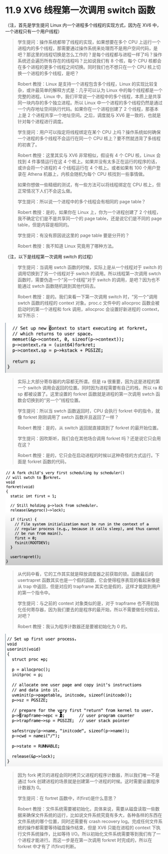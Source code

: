# 11.9 XV6 线程第一次调用 switch 函数

（注，首先是学生提问 Linux 内一个进程多个线程的实现方式，因为在 XV6 中，一个进程只有一个用户线程）

> 学生提问：操作系统都带了线程的实现，如果想要在多个 CPU 上运行一个进程内的多个线程，那需要通过操作系统来处理而不是用户空间代码，是吧？那这里的线程切换是怎么工作的？是每个线程都与进程一样了吗？操作系统还会遍历所有存在的线程吗？比如说我们有 8 个核，每个 CPU 核都会在多个进程的更多个线程之间切换。同时我们也不想只在一个 CPU 核上切换一个进程的多个线程，是吧？
>
> Robert 教授：Linux 是支持一个进程包含多个线程，Linux 的实现比较复杂，或许最简单的解释方式是：几乎可以认为 Linux 中的每个线程都是一个完整的进程。Linux 中，我们平常说一个进程中的多个线程，本质上是共享同一块内存的多个独立进程。所以 Linux 中一个进程的多个线程仍然是通过一个内存地址空间执行代码。如果你在一个进程创建了 2 个线程，那基本上是 2 个进程共享一个地址空间。之后，调度就与 XV6 是一致的，也就是针对每个进程进行调度。
>
> 学生提问：用户可以指定将线程绑定在某个 CPU 上吗？操作系统如何确保一个进程的多个线程不会运行在同一个 CPU 核上？要不然就违背了多线程的初衷了。
>
> Robert 教授：这里其实与 XV6 非常相似，假设有 4 个 CPU 核，Linux 会找到 4 件事情运行在这 4 个核上。如果并没有太多正在运行的程序的话，或许会将一个进程的 4 个线程运行在 4 个核上。或者如果有 100 个用户登录在 Athena 机器上，内核会随机为每个 CPU 核找到一些事情做。
>
> 如果你想做一些精细的测试，有一些方法可以将线程绑定在 CPU 核上，但正常情况下人们不会这么做。
>
> 学生提问：所以说一个进程中的多个线程会有相同的 page table？
>
> Robert 教授：是的，如果你在 Linux 上，你为一个进程创建了 2 个线程，我不确定它们是不是共享同一个的 page table，还是说它们是不同的 page table，但是内容是相同的。
>
> 学生提问：有没有原因说这里的 page table 要是分开的？
>
> Robert 教授：我不知道 Linux 究竟用了哪种方法。

（注，以下是线程第一次调用 switch 的过程）

> 学生提问：当调用 swtch 函数的时候，实际上是从一个线程对于 switch 的调用切换到了另一个线程对于 switch 的调用。所以线程第一次调用 swtch 函数时，需要伪造一个“另一个线程”对于 switch 的调用，是吧？因为也不能通过 swtch 函数随机跳到其他代码去。
>
> Robert 教授：是的。我们来看一下第一次调用 switch 时，“另一个”调用 swtch 函数的线程的 context 对象。proc.c 文件中的 allocproc 函数会被启动时的第一个进程和 fork 调用，allocproc 会设置好新进程的 context，如下所示：

![](<../assets/image (442).png>)

> 实际上大部分寄存器的内容都无所谓。但是 ra 很重要，因为这是进程的第一个 switch 调用会返回的位置。同时因为进程需要有自己的栈，所以 ra 和 sp 都被设置了。这里设置的 forkret 函数就是进程的第一次调用 swtch 函数会切换到的“另一个”线程位置。
>
> 学生提问：所以当 swtch 函数返回时，CPU 会执行 forkret 中的指令，就像 forkret 刚刚调用了 swtch 函数并且返回了一样？
>
> Robert 教授：是的，从 switch 返回就直接跳到了 forkret 的最开始位置。
>
> 学生提问：因吹斯听，我们会在其他场合调用 forkret 吗？还是说它只会用在这？
>
> Robert 教授：是的，它只会在启动进程的时候以这种奇怪的方式运行。下面是 forkret 函数的代码，

![](<../assets/image (422).png>)

> 从代码中看，它的工作其实就是释放调度器之前获取的锁。函数最后的 usertrapret 函数其实也是一个假的函数，它会使得程序表现的看起来像是从 trap 中返回，但是对应的 trapframe 其实也是假的，这样才能跳到用户的第一个指令中。
>
> 学生提问：与之前的 context 对象类似的是，对于 trapframe 也不用初始化任何寄存器，因为我们要去的是程序的最开始，所以不需要做任何假设，对吧？
>
> Robert 教授：我认为程序计数器还是要被初始化为 0 的。

![](<../assets/image (512).png>)

> 因为 fork 拷贝的进程会同时拷贝父进程的程序计数器，所以我们唯一不是通过 fork 创建进程的场景就是创建第一个进程的时候。这时需要设置程序计数器为 0。
>
> 学生提问：在 fortret 函数中，if(first)是什么意思？
>
> Robert 教授：文件系统需要被初始化，具体来说，需要从磁盘读取一些数据来确保文件系统的运行，比如说文件系统究竟有多大，各种各样的东西在文件系统的哪个位置，同时还需要有 crash recovery log。完成任何文件系统的操作都需要等待磁盘操作结束，但是 XV6 只能在进程的 context 下执行文件系统操作，比如等待 I/O。所以初始化文件系统需要等到我们有了一个进程才能进行。而这一步是在第一次调用 forkret 时完成的，所以在 forkret 中才有了 if(first)判断。
